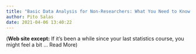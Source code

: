 ```yaml
---
title: "Basic Data Analysis for Non-Researchers: What You Need to Know and Pitfalls to Avoid | Clear Seas Research"
author: Pito Salas
date: 2021-04-06 13:40:22
---
```



(**Web site except:** If it’s been a while since your last statistics course, you might feel a bit ... Read More) 
